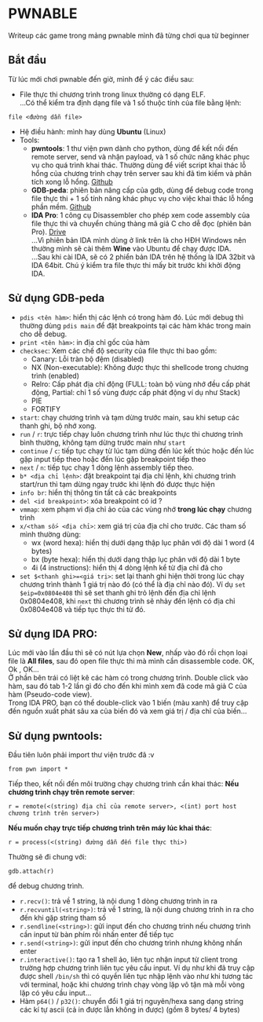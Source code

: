 # PWNABLE

Writeup các game trong mảng pwnable mình đã từng chơi qua từ beginner

## Bắt đầu
Từ lúc mới chơi pwnable đến giờ, mình để ý các điều sau:
- File thực thi chương trình trong linux thường có dạng ELF.        
...Có thể kiểm tra định dạng file và 1 số thuộc tính của file bằng lệnh:
```
file <đường dẫn file>
```
- Hệ điều hành: mình hay dùng **Ubuntu** (Linux)
- Tools:
    - **pwntools**: 1 thư viện pwn dành cho python, dùng để kết nối đến remote server, send và nhận payload, và 1 số chức năng khác phục vụ cho quá trình khai thác. Thường dùng để viết script khai thác lỗ hổng của chương trình chạy trên server sau khi đã tìm kiếm và phân tích xong lỗ hổng. [Github](https://github.com/Gallopsled/pwntools)
    - **GDB-peda**: phiên bản nâng cấp của gdb, dùng để debug code trong file thực thi + 1 số tính năng khác phục vụ cho việc khai thác lỗ hổng phần mềm. [Github](https://github.com/longld/peda)
    - **IDA Pro**: 1 công cụ Disassembler cho phép xem code assembly của file thực thi và chuyển chúng thàng mã giả C cho dễ đọc (phiên bản Pro). [Drive](https://drive.google.com/drive/folders/1-OPepikWwL2jYlkXgCq3ZmEl6mqXnvMU?usp=sharing)     
    ...Vì phiên bản IDA mình dùng ở link trên là cho HĐH Windows nên thường mình sẽ cài thêm **Wine** vào Ubuntu để chạy được IDA.        
    ...Sau khi cài IDA, sẽ có 2 phiển bản IDA trên hệ thống là IDA 32bit và IDA 64bit. Chú ý kiểm tra file thực thi mấy bit trước khi khởi động IDA.

## Sử dụng GDB-peda
- `pdis <tên hàm>`: hiển thị các lệnh có trong hàm đó. Lúc mới debug thì thường dùng `pdis main` để đặt breakpoints tại các hàm khác trong main cho dễ debug.
- `print <tên hàm>`: in địa chỉ gốc của hàm
- `checksec`: Xem các chế độ security của file thực thi bao gồm:
    - Canary: Lỗi tràn bộ đệm (disabled)
    - NX (Non-executable): Không được thực thi shellcode trong chương trình (enabled)
    - Relro: Cấp phát địa chỉ động (FULL: toàn bộ vùng nhớ đều cấp phát động, Partial: chỉ 1 số vùng được cấp phát động ví dụ như Stack)
    - PIE
    - FORTIFY
- `start`: chạy chương trình và tạm dừng trước main, sau khi setup các thanh ghi, bộ nhớ xong.
- `run` / `r`: trực tiếp chạy luôn chương trình như lúc thực thi chương trình bình thường, không tạm dừng trước main như `start`
- `continue` / `c`: tiếp tục chạy từ lúc tạm dừng đến lúc kết thúc hoặc đến lúc gặp input tiếp theo hoặc đến lúc gặp breakpoint tiếp theo
- `next` / `n`: tiếp tục chạy 1 dòng lệnh assembly tiếp theo.
- `b* <địa chỉ lệnh>`: đặt breakpoint tại địa chỉ lệnh, khi chương trình start/run thì tạm dừng ngay trước khi lệnh đó được thực hiện
- `info br`: hiển thị thông tin tất cả các breakpoints
- `del <id breakpoint>`: xóa breakpoint có id ?
- `vmmap`: xem phạm vi địa chỉ ảo của các vùng nhớ **__trong lúc chạy__** chương trình
- `x/<tham số> <địa chỉ>`: xem giá trị của địa chỉ cho trước. Các tham số mình thường dùng: 
    - wx (word hexa): hiển thị dưới dạng thập lục phân với độ dài 1 word (4 bytes)
    - bx (byte hexa): hiển thị dưới dạng thập lục phân với độ dài 1 byte
    - 4i (4 instructions): hiển thị 4 dòng lệnh kể từ địa chỉ đã cho
- `set $<thanh ghi>=<giá trị>`: set lại thanh ghi hiện thời trong lúc chạy chương trình thành 1 giá trị nào đó (có thể là địa chỉ nào đó). Ví dụ `set $eip=0x0804e408` thì sẽ set thanh ghi trỏ lệnh đến địa chỉ lệnh 0x0804e408, khi `next` thì chương trình sẽ nhảy đến lệnh có địa chỉ 0x0804e408 và tiếp tục thực thi từ đó.

## Sử dụng IDA PRO:
Lúc mới vào lần đầu thì sẽ có nút lựa chọn **__New__**, nhấp vào đó rồi chọn loại file là __All files__, sau đó open file thực thi mà mình cần disassemble code. OK, Ok , OK...     
Ở phần bên trái có liệt kê các hàm có trong chương trình. Double click vào hàm, sau đó tab 1-2 lần gì đó cho đến khi mình xem đã code mã giả C của hàm (Pseudo-code view).      
Trong IDA PRO, bạn có thể double-click vào 1 biến (màu xanh) để truy cập đến nguồn xuất phát sâu xa của biến đó và xem giá trị / địa chỉ của biến...

## Sử dụng pwntools:
Đầu tiên luôn phải import thư viện trước đã :v
```
from pwn import *
```
Tiếp theo, kết nối đến môi trường chạy chương trình cần khai thác:
__Nếu chương trình chạy trên remote server__:
```
r = remote(<(string) địa chỉ của remote server>, <(int) port host chương trình trên server>)
```
__Nếu muốn chạy trực tiếp chương trình trên máy lúc khai thác__:
```
r = process(<(string) đường dẫn đến file thực thi>)
```
Thường sẽ đi chung với:
```
gdb.attach(r)
```
để debug chương trình.

- `r.recv()`: trả về 1 string, là nội dung 1 dòng chương trình in ra
- `r.recvuntil(<string>)`: trả về 1 string, là nội dung chương trình in ra cho đến khi gặp string tham số
- `r.sendline(<string>)`: gửi input đến cho chương trình nếu chương trình cần input từ bàn phím rồi nhấn enter để tiếp tục
- `r.send(<string>)`: gửi input đến cho chương trình nhưng không nhấn enter
- `r.interactive()`: tạo ra 1 shell ảo, liên tục nhận input từ client trong trường hợp chương trình liên tục yêu cầu input. Ví dụ như khi đã truy cập được shell `/bin/sh` thì có quyền liên tục nhập lệnh vào như khi tương tác với terminal, hoặc khi chương trình chạy vòng lặp vô tận mà mỗi vòng lặp có yêu cầu input...
- Hàm `p64()` / `p32()`: chuyển đổi 1 giá trị nguyên/hexa sang dạng string các kí tự ascii (cả in được lẫn không in được) (gồm 8 bytes/ 4 bytes)

